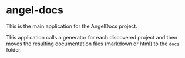 # angel-docs

This is the main application for the AngelDocs project.

This application calls a generator for each discovered project and then moves
the resulting documentation files (markdown or html) to the `docs` folder.
